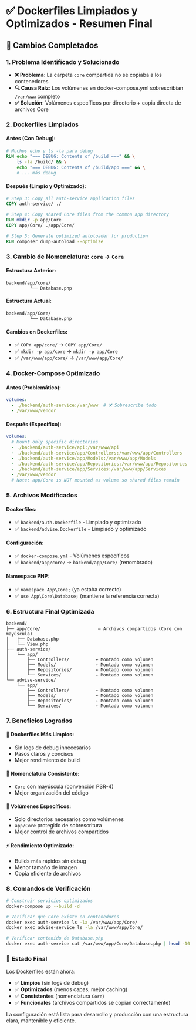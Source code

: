 # ✅ Dockerfiles Limpiados y Optimizados - Resumen Final

## 🎯 **Cambios Completados**

### 1. **Problema Identificado y Solucionado**
- **❌ Problema**: La carpeta `core` compartida no se copiaba a los contenedores
- **🔍 Causa Raíz**: Los volúmenes en docker-compose.yml sobrescribían `/var/www` completo
- **✅ Solución**: Volúmenes específicos por directorio + copia directa de archivos Core

### 2. **Dockerfiles Limpiados**

#### **Antes (Con Debug):**
```dockerfile
# Muchos echo y ls -la para debug
RUN echo "=== DEBUG: Contents of /build ===" && \
    ls -la /build/ && \
    echo "=== DEBUG: Contents of /build/app ===" && \
    # ... más debug
```

#### **Después (Limpio y Optimizado):**
```dockerfile
# Step 3: Copy all auth-service application files
COPY auth-service/ ./

# Step 4: Copy shared Core files from the common app directory
RUN mkdir -p app/Core
COPY app/Core/ ./app/Core/

# Step 5: Generate optimized autoloader for production
RUN composer dump-autoload --optimize
```

### 3. **Cambio de Nomenclatura: `core` → `Core`**

#### **Estructura Anterior:**
```
backend/app/core/
         └── Database.php
```

#### **Estructura Actual:**
```
backend/app/Core/
         └── Database.php
```

#### **Cambios en Dockerfiles:**
- ✅ `COPY app/core/` → `COPY app/Core/`
- ✅ `mkdir -p app/core` → `mkdir -p app/Core`
- ✅ `/var/www/app/core/` → `/var/www/app/Core/`

### 4. **Docker-Compose Optimizado**

#### **Antes (Problemático):**
```yaml
volumes:
  - ./backend/auth-service:/var/www  # ❌ Sobrescribe todo
  - /var/www/vendor
```

#### **Después (Específico):**
```yaml
volumes:
  # Mount only specific directories
  - ./backend/auth-service/api:/var/www/api
  - ./backend/auth-service/app/Controllers:/var/www/app/Controllers
  - ./backend/auth-service/app/Models:/var/www/app/Models
  - ./backend/auth-service/app/Repositories:/var/www/app/Repositories
  - ./backend/auth-service/app/Services:/var/www/app/Services
  - /var/www/vendor
  # Note: app/Core is NOT mounted as volume so shared files remain
```

### 5. **Archivos Modificados**

#### **Dockerfiles:**
- ✅ `backend/auth.Dockerfile` - Limpiado y optimizado
- ✅ `backend/advise.Dockerfile` - Limpiado y optimizado

#### **Configuración:**
- ✅ `docker-compose.yml` - Volúmenes específicos
- ✅ `backend/app/core/` → `backend/app/Core/` (renombrado)

#### **Namespace PHP:**
- ✅ `namespace App\Core;` (ya estaba correcto)
- ✅ `use App\Core\Database;` (mantiene la referencia correcta)

### 6. **Estructura Final Optimizada**

```
backend/
├── app/Core/                      ← Archivos compartidos (Core con mayúscula)
│   ├── Database.php              
│   └── View.php
├── auth-service/
│   └── app/
│       ├── Controllers/          ← Montado como volumen
│       ├── Models/               ← Montado como volumen  
│       ├── Repositories/         ← Montado como volumen
│       └── Services/             ← Montado como volumen
└── advise-service/
    └── app/
        ├── Controllers/          ← Montado como volumen
        ├── Models/               ← Montado como volumen
        ├── Repositories/         ← Montado como volumen
        └── Services/             ← Montado como volumen
```

### 7. **Beneficios Logrados**

#### **🧹 Dockerfiles Más Limpios:**
- Sin logs de debug innecesarios
- Pasos claros y concisos
- Mejor rendimiento de build

#### **📁 Nomenclatura Consistente:**
- `Core` con mayúscula (convención PSR-4)
- Mejor organización del código

#### **🎯 Volúmenes Específicos:**
- Solo directorios necesarios como volúmenes
- `app/Core` protegido de sobrescritura
- Mejor control de archivos compartidos

#### **⚡ Rendimiento Optimizado:**
- Builds más rápidos sin debug
- Menor tamaño de imagen
- Copia eficiente de archivos

### 8. **Comandos de Verificación**

```bash
# Construir servicios optimizados
docker-compose up --build -d

# Verificar que Core existe en contenedores
docker exec auth-service ls -la /var/www/app/Core/
docker exec advise-service ls -la /var/www/app/Core/

# Verificar contenido de Database.php
docker exec auth-service cat /var/www/app/Core/Database.php | head -10
```

### 🎉 **Estado Final**

Los Dockerfiles están ahora:
- ✅ **Limpios** (sin logs de debug)
- ✅ **Optimizados** (menos capas, mejor caching)
- ✅ **Consistentes** (nomenclatura `Core`)
- ✅ **Funcionales** (archivos compartidos se copian correctamente)

La configuración está lista para desarrollo y producción con una estructura clara, mantenible y eficiente.